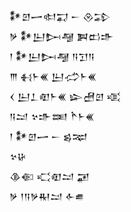 <div class='block'>
<div class='line'>𒀯𒇻𒅂𒊕𒍑 𒀸 𒊮𒁉</div>
<div class='line'>𒃻 𒀯𒌨𒄖𒆷 𒀉𒆗𒈥</div>
<div class='line'>𒁹 𒀯𒌨𒄖𒆷 𒀀𒋛𒀀</div>
<div class='line'>𒐈 𒈬𒈨𒌍 𒌨𒈤𒈨𒌍</div>
<div class='line'>𒌋 𒌨𒁇𒊏𒈨𒌍 𒇽𒍇𒇻 𒄤</div>
<div class='line'>𒀀𒁺 𒆳𒈥𒌅 𒋻𒈨𒌍</div>
<div class='line'>𒁹 𒀯𒇻𒅂 𒀸 𒌗𒉈</div>
<div class='line'>𒆳𒄩</div>
<div class='line'>𒆠𒈿 𒄣𒊏𒁺 𒂼</div>
<div class='line'>𒃻 𒁹𒀀𒃻𒊑𒁺 𒅆𒌑</div>
</div>